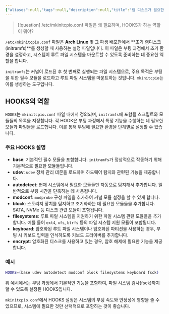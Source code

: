 ```yaml
---
{"aliases":null,"tags":null,"description":null,"title":"램 디스크가 필요한 이유와 mkinitcpio.conf 와 HOOKS의 역할","created":"2024-09-17T22:39:14","updated":"2024-09-17T22:39:45","dg-publish":true,"permalink":"/docs/램 디스크가 필요한 이유와 mkinitcpio.conf 와 HOOKS의 역할/","dgPassFrontmatter":true}
---
```



> [!question] /etc/mkinitcpio.conf 파일은 왜 필요하며, HOOKS가 하는 역할이 뭐야?

`/etc/mkinitcpio.conf` 파일은 **Arch Linux** 및 그 파생 배포판에서 **초기 램디스크(initramfs)**를 생성할 때 사용하는 설정 파일입니다. 이 파일은 부팅 과정에서 초기 환경을 설정하고, 시스템이 루트 파일 시스템을 마운트할 수 있도록 준비하는 데 중요한 역할을 합니다.

`initramfs`는 커널이 로드된 후 첫 번째로 실행되는 파일 시스템으로, 주요 목적은 부팅을 위한 필수 모듈을 로드하고 루트 파일 시스템을 마운트하는 것입니다. `mkinitcpio`는 이를 생성하는 도구입니다.

## HOOKS의 역할

`HOOKS`는 `mkinitcpio.conf` 파일 내에서 정의되며, `initramfs`에 포함될 스크립트와 모듈들의 목록을 지정합니다. 각 HOOK은 부팅 과정에서 특정 기능을 수행하는 데 필요한 모듈과 파일들을 로드합니다. 이를 통해 부팅에 필요한 환경을 단계별로 설정할 수 있습니다.

### 주요 HOOKS 설명

- **base**: 기본적인 필수 모듈을 포함합니다. `initramfs`가 정상적으로 작동하기 위해 기본적으로 필요한 모듈들입니다.
- **udev**: `udev` 장치 관리 데몬을 로드하여 하드웨어 탐지와 관련된 기능을 제공합니다.
- **autodetect**: 현재 시스템에서 필요한 모듈들만 자동으로 탐지해서 추가합니다. 일반적으로 부팅 시간을 단축하는 데 사용됩니다.
- **modconf**: `modprobe` 구성 파일을 추가하여 커널 모듈 설정을 할 수 있게 합니다.
- **block**: 스토리지 장치를 탐지하고 초기화하는 데 필요한 모듈들을 추가합니다. SATA, NVMe 등 디스크 관련 모듈이 포함됩니다.
- **filesystems**: 루트 파일 시스템을 지원하기 위한 파일 시스템 관련 모듈들을 추가합니다. 예를 들어 `ext4`, `xfs`, `btrfs` 등의 파일 시스템 지원 모듈이 포함됩니다.
- **keyboard**: 암호화된 루트 파일 시스템이나 암호화된 파티션을 사용하는 경우, 부팅 시 키보드 입력을 인식하도록 키보드 드라이버를 추가합니다.
- **encrypt**: 암호화된 디스크를 사용하고 있는 경우, 암호 해제에 필요한 기능을 제공합니다.

### 예시

```bash
HOOKS=(base udev autodetect modconf block filesystems keyboard fsck)
```

위 예시에서는 부팅 과정에서 기본적인 기능을 포함하여, 파일 시스템 검사(fsck)까지 할 수 있도록 설정된 HOOKS입니다.

`mkinitcpio.conf`에서 HOOKS 설정은 시스템의 부팅 속도와 안정성에 영향을 줄 수 있으므로, 시스템에 필요한 것만 선택적으로 포함하는 것이 좋습니다.
